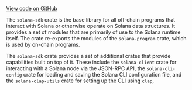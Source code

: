 [View code on GitHub](https://github.com/solana-labs/solana/blob/master/sdk/src/lib.rs)

The `solana-sdk` crate is the base library for all off-chain programs that interact with Solana or otherwise operate on Solana data structures. It provides a set of modules that are primarily of use to the Solana runtime itself. The crate re-exports the modules of the `solana-program` crate, which is used by on-chain programs. 

The `solana-sdk` crate provides a set of additional crates that provide capabilities built on top of it. These include the `solana-client` crate for interacting with a Solana node via the JSON-RPC API, the `solana-cli-config` crate for loading and saving the Solana CLI configuration file, and the `solana-clap-utils` crate for setting up the CLI using `clap`, 
